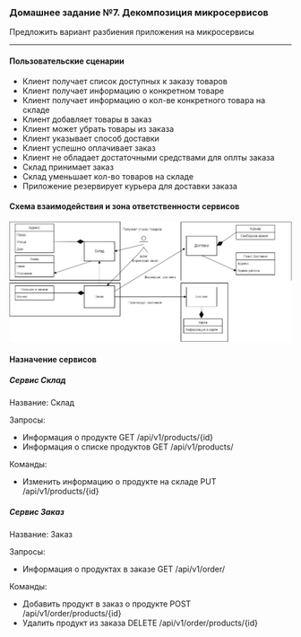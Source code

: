 ### Домашнее задание №7. Декомпозиция микросервисов

Предложить вариант разбиения приложения на микросервисы

---

#### Пользовательские сценарии

- Клиент получает список доступных к заказу товаров
- Клиент получает информацию о конкретном товаре
- Клиент получает информацию о кол-ве конкретного товара на складе
- Клиент добавляет товары в заказ
- Клиент может убрать товары из заказа
- Клиент указывает способ доставки
- Клиент успешно оплачивает заказ
- Клиент не обладает достаточными средствами для оплты заказа
- Склад принимает заказ
- Склад уменьшает кол-во товаров на складе
- Приложение резервирует курьера для доставки заказа


#### Схема взаимодействия и зона ответственности сервисов

![alt text](https://github.com/MyHardWay/otus-microservices-architect/blob/main/3rd_hw/Схема.jpg)


#### Назначение сервисов

##### Сервис Склад

Название:
Склад

Запросы:
- Информация о продукте GET /api/v1/products/{id}
- Информация о списке продуктов GET /api/v1/products/


Команды:
- Изменить информацию о продукте на складе PUT /api/v1/products/{id}


##### Сервис Заказ

Название:
Заказ

Запросы:
- Информация о продуктах в заказе GET /api/v1/order/

Команды:
- Добавить продукт в заказ о продукте POST /api/v1/order/products/{id}
- Удалить продукт из заказа DELETE /api/v1/order/products/{id}





